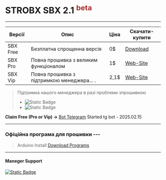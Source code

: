 # STROBX SBX 2.1 <sup style="color:brown;">beta</sup>
---
Версії | Опис | Ціна | Скачати-купити
-------------|----------------------|-------|------
SBX Free     | Безплатна спрощенна версія | 0$ | [Download](strob.zip)
SBX Pro      | Повна прошивка з великим функціоналом | 1$ | [Web-Site](https://t.me/Vasya3900)
SBX Vip      | Повна прошивка з підтримкою менеджера... . | 2,1$ | [Web-Site](https://t.me/Vasya3900)


>Підтримка нашого менеджера в разі проблеми зпрошивкою
>* ![Static Badge](https://img.shields.io/badge/SBX-Pro-blue)
>* ![Static Badge](https://img.shields.io/badge/SBX-VIP-green)
    
**Claim Free (Pro or Vip) ->** [Bot Telegram]()
Started tg bot - 2025.02.15

---


### Офіційна програма для прошивки ---
>Arduino Install
[Download Programs](ins.exe)

---

#### Maneger Support
[![Static Badge](https://img.shields.io/badge/@Vasya3900-blue)](https://t.me/Vasya3900)

